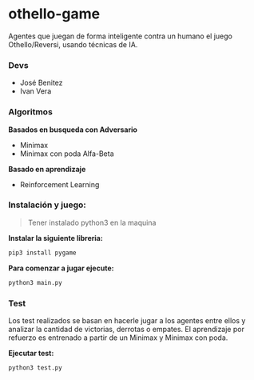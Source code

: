 # othello-game

Agentes que juegan de forma inteligente contra un humano el juego Othello/Reversi, usando técnicas de IA.

### Devs
- José Benitez
- Ivan Vera 

### Algoritmos 

**Basados en busqueda con Adversario**
- Minimax
- Minimax con poda Alfa-Beta 

**Basado en aprendizaje**
- Reinforcement Learning 


### Instalación y juego: 

>Tener instalado python3 en la maquina

**Instalar la siguiente libreria:** 
```sh 
pip3 install pygame
```

**Para comenzar a jugar ejecute:** 
```sh
python3 main.py
```

### Test

Los test realizados se basan en hacerle jugar a los agentes entre ellos y analizar la cantidad de victorias, derrotas o empates. El aprendizaje por refuerzo es entrenado a partir de un Minimax y Minimax con poda.

**Ejecutar test:**
```sh
python3 test.py
```
